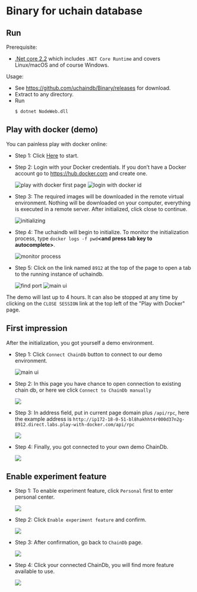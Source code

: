# Binary for uchain database

## Run

Prerequisite:

* [.Net core 2.2](https://dotnet.microsoft.com/download) which includes `.NET Core Runtime` and covers Linux/macOS and of course Windows.

Usage:

* See <https://github.com/uchaindb/Binary/releases> for download.
* Extract to any directory.
* Run
  ```
  $ dotnet NodeWeb.dll
  ```

## Play with docker (demo)

You can painless play with docker online:

* Step 1: Click [Here](https://labs.play-with-docker.com/?stack=https://raw.githubusercontent.com/uchaindb/Binary/master/stack.yml) to start.

* Step 2: Login with your Docker credentials. If you don’t have a Docker account go to <https://hub.docker.com> and create one.

  ![play with docker first page](imgs/pwd-step1.png)
  ![login with docker id](imgs/pwd-step2.png)

* Step 3: The required images will be downloaded in the remote virtual environment. Nothing will be downloaded on your computer, everything is executed in a remote server. After initialized, click close to continue.

  ![initializing](imgs/pwd-step3.png)

* Step 4: The uchaindb will begin to initialize. To monitor the initialization process, type `docker logs -f pwd`**&lt;and press tab key to autocomplete&gt;**.

  ![monitor process](imgs/pwd-step4.png)

* Step 5: Click on the link named `8912` at the top of the page to open a tab to the running instance of uchaindb.

  ![find port](imgs/pwd-step5.png)
  ![main ui](imgs/db-step1.png)

The demo will last up to 4 hours. It can also be stopped at any time by clicking on the `CLOSE SESSION` link at the top left of the "Play with Docker" page.

## First impression

After the initialization, you got yourself a demo environment.

* Step 1: Click `Connect ChainDb` button to connect to our demo environment.

  ![main ui](imgs/db-step1.png)

* Step 2: In this page you have chance to open connection to existing chain db, or here we click `Connect to ChainDb manually`

  ![](imgs/db-step2.png)

* Step 3: In address field, put in current page domain plus `/api/rpc`, here the example address is `http://ip172-18-0-51-bl8hakhht4r000d37n2g-8912.direct.labs.play-with-docker.com/api/rpc`

  ![](imgs/db-step3.png)

* Step 4: Finally, you got connected to your own demo ChainDb.

  ![](imgs/db-step4.png)

## Enable experiment feature

* Step 1: To enable experiment feature, click `Personal` first to enter personal center.

  ![](imgs/exp-step1.png)

* Step 2: Click `Enable experiment feature` and confirm.

  ![](imgs/exp-step2.png)

* Step 3: After confirmation, go back to `ChainDb` page.

  ![](imgs/exp-step3.png)

* Step 4: Click your connected ChainDb, you will find more feature available to use. 

  ![](imgs/exp-step4.png)
